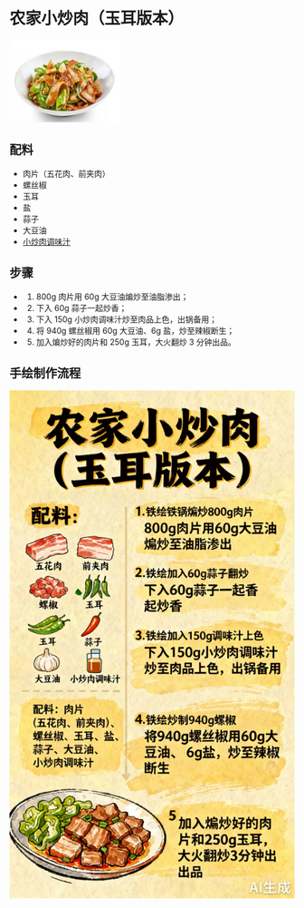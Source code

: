 # 农家小炒肉（玉耳版本）

![农家小炒肉（玉耳版本）](../images/农家小炒肉（玉耳版本）.png)


## 配料
- 肉片（五花肉、前夹肉）
- 螺丝椒
- 玉耳
- 盐
- 蒜子
- 大豆油
- [小炒肉调味汁](/配料/小炒肉调味汁.md)

## 步骤
- 1. 800g 肉片用 60g 大豆油煸炒至油脂渗出；
- 2. 下入 60g 蒜子一起炒香；
- 3. 下入 150g 小炒肉调味汁炒至肉品上色，出锅备用；
- 4. 将 940g 螺丝椒用 60g 大豆油、6g 盐，炒至辣椒断生；
- 5. 加入煸炒好的肉片和 250g 玉耳，大火翻炒 3 分钟出品。

## 手绘制作流程

![手绘制作流程](../images/炒菜/农家小炒肉（玉耳）.jpg)

